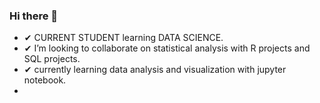 ### Hi there 👋

- ✔ CURRENT STUDENT learning DATA SCIENCE.
- ✔ I’m looking to collaborate on statistical analysis with R projects and SQL projects.
- ✔ currently learning data analysis and visualization with jupyter notebook.
- 



